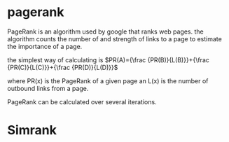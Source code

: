 # pagerank
PageRank is an algorithm used by google that ranks web pages. the algorithm counts the number of and strength of links to a page to estimate the importance of a page.

the simplest way of calculating is $PR(A)={\frac {PR(B)}{L(B)}}+{\frac {PR(C)}{L(C)}}+{\frac {PR(D)}{L(D)}}$

where PR(x) is the PageRank of a given page an L(x) is the number of outbound links from a page.

PageRank can be calculated over several iterations.

# Simrank
